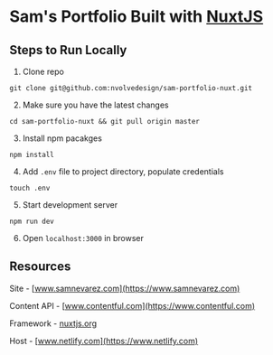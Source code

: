 # Sam's Portfolio Built with [NuxtJS](https://nuxtjs.org/)

## Steps to Run Locally

1.  Clone repo

```
git clone git@github.com:nvolvedesign/sam-portfolio-nuxt.git
```

2.  Make sure you have the latest changes

```
cd sam-portfolio-nuxt && git pull origin master
```

3.  Install npm pacakges

```
npm install
```

4.  Add `.env` file to project directory, populate credentials

```
touch .env
```

5.  Start development server

```
npm run dev
```

6.  Open `localhost:3000` in browser

## Resources

Site - [www.samnevarez.com](https://www.samnevarez.com)

Content API - [www.contentful.com](https://www.contentful.com)

Framework - [nuxtjs.org](https://nuxtjs.org/)

Host - [www.netlify.com](https://www.netlify.com)
